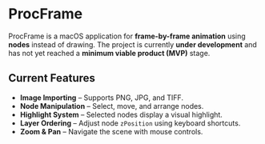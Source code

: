 # ProcFrame  

ProcFrame is a macOS application for **frame-by-frame animation** using **nodes** instead of drawing. The project is currently **under development** and has not yet reached a **minimum viable product (MVP)** stage.  

## **Current Features**  
- **Image Importing** – Supports PNG, JPG, and TIFF.  
- **Node Manipulation** – Select, move, and arrange nodes.  
- **Highlight System** – Selected nodes display a visual highlight.  
- **Layer Ordering** – Adjust node `zPosition` using keyboard shortcuts.  
- **Zoom & Pan** – Navigate the scene with mouse controls.  
